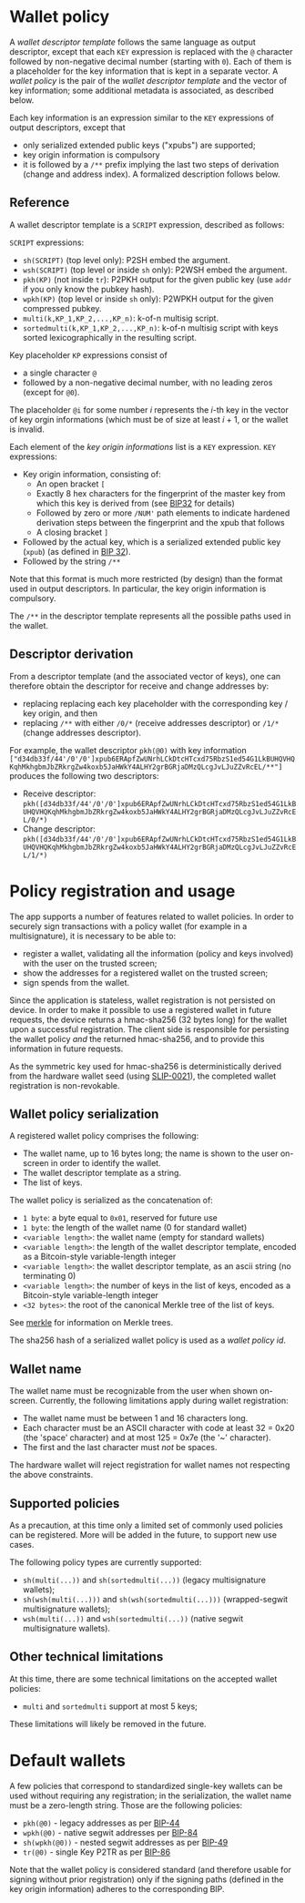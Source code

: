 # Wallet policy

A _wallet descriptor template_ follows the same language as output descriptor, except that each `KEY` expression is replaced with the `@` character followed by non-negative  decimal number (starting with `0`). Each of them is a placeholder for the key information that is kept in a separate vector.
A *wallet policy* is the pair of the _wallet descriptor template_ and the vector of key information; some additional metadata is associated, as described below.

Each key information is an expression similar to the `KEY` expressions of output descriptors, except that
- only serialized extended public keys ("xpubs") are supported;
- key origin information is compulsory
- it is followed by a `/**` prefix implying the last two steps of derivation (change and address index). A formalized description follows below.

## Reference

A wallet descriptor template is a `SCRIPT` expression, described as follows:

`SCRIPT` expressions:
-   `sh(SCRIPT)` (top level only): P2SH embed the argument.
-   `wsh(SCRIPT)` (top level or inside `sh` only): P2WSH embed the argument.
-   `pkh(KP)` (not inside `tr`): P2PKH output for the given public key (use `addr` if you only know the pubkey hash).
-   `wpkh(KP)` (top level or inside `sh` only): P2WPKH output for the given compressed pubkey.
-   `multi(k,KP_1,KP_2,...,KP_n)`: k-of-n multisig script.
-   `sortedmulti(k,KP_1,KP_2,...,KP_n)`: k-of-n multisig script with keys sorted lexicographically in the resulting script.

Key placeholder `KP` expressions consist of
- a single character `@`
- followed by a non-negative decimal number, with no leading zeros (except for `@0`).

The placeholder `@i` for some number *i* represents the *i*-th key in the vector of key orgin informations (which must be of size at least *i* + 1, or the wallet is invalid. 

Each element of the *key origin informations* list is a `KEY` expression.
`KEY` expressions:

-   Key origin information, consisting of:
    -   An open bracket `[`
    -   Exactly 8 hex characters for the fingerprint of the master key from which this key is derived from (see [BIP32](https://github.com/bitcoin/bips/blob/master/bip-0032.mediawiki) for details)
    -   Followed by zero or more `/NUM'` path elements to indicate hardened derivation steps between the fingerprint and the xpub that follows
    -   A closing bracket `]`
-   Followed by the actual key, which is a serialized extended public key (`xpub`) (as defined in [BIP 32](https://github.com/bitcoin/bips/blob/master/bip-0032.mediawiki)).
-   Followed by the string `/**`

Note that this format is much more restricted (by design) than the format used in output descriptors. In particular, the key origin information is compulsory.

The `/**` in the descriptor template represents all the possible paths used in the wallet.

## Descriptor derivation

From a descriptor template (and the associated vector of keys), one can therefore obtain the descriptor for receive and change addresses by:

- replacing replacing each key placeholder with the corresponding key / key origin, and then
-  replacing `/**` with either `/0/*` (receive addresses descriptor) or `/1/*` (change addresses descriptor).

For example, the wallet descriptor `pkh(@0)` with key information `["d34db33f/44'/0'/0']xpub6ERApfZwUNrhLCkDtcHTcxd75RbzS1ed54G1LkBUHQVHQKqhMkhgbmJbZRkrgZw4koxb5JaHWkY4ALHY2grBGRjaDMzQLcgJvLJuZZvRcEL/**"]` produces the following two descriptors:

- Receive descriptor: `pkh([d34db33f/44'/0'/0']xpub6ERApfZwUNrhLCkDtcHTcxd75RbzS1ed54G1LkBUHQVHQKqhMkhgbmJbZRkrgZw4koxb5JaHWkY4ALHY2grBGRjaDMzQLcgJvLJuZZvRcEL/0/*)`
- Change descriptor: `pkh([d34db33f/44'/0'/0']xpub6ERApfZwUNrhLCkDtcHTcxd75RbzS1ed54G1LkBUHQVHQKqhMkhgbmJbZRkrgZw4koxb5JaHWkY4ALHY2grBGRjaDMzQLcgJvLJuZZvRcEL/1/*)`

# Policy registration and usage
The app supports a number of features related to wallet policies. In order to securely sign transactions with a policy wallet (for example in a multisignature), it is necessary to be able to:

- register a wallet, validating all the information (policy and keys involved) with the user on the trusted screen;
- show the addresses for a registered wallet on the trusted screen;
- sign spends from the wallet. 

Since the application is stateless, wallet registration is not persisted on device. In order to make it possible to use a registered wallet in future requests, the device returns a hmac-sha256 (32 bytes long) for the wallet upon a successful registration. The client side is responsible for persisting the wallet policy *and* the returned hmac-sha256, and to provide this information in future requests.

As the symmetric key used for hmac-sha256 is deterministically derived from the hardware wallet seed (using [SLIP-0021](https://github.com/satoshilabs/slips/blob/master/slip-0021.md)), the completed wallet registration is non-revokable.

## Wallet policy serialization

A registered wallet policy comprises the following:
- The wallet name, up to 16 bytes long; the name is shown to the user on-screen in order to identify the wallet.
- The wallet descriptor template as a string.
- The list of keys.

The wallet policy is serialized as the concatenation of:

- `1 byte`: a byte equal to `0x01`, reserved for future use
- `1 byte`: the length of the wallet name (0 for standard wallet)
- `<variable length>`:  the wallet name (empty for standard wallets)
- `<variable length>`: the length of the wallet descriptor template, encoded as a Bitcoin-style variable-length integer
- `<variable length>`: the wallet descriptor template, as an ascii string (no terminating 0)
- `<variable length>`: the number of keys in the list of keys, encoded as a Bitcoin-style variable-length integer
- `<32 bytes>`: the root of the canonical Merkle tree of the list of keys.

See [merkle](merkle.md) for information on Merkle trees.

The sha256 hash of a serialized wallet policy is used as a *wallet policy id*.

## Wallet name

The wallet name must be recognizable from the user when shown on-screen. Currently, the following limitations apply during wallet registration:
- The wallet name must be between 1 and 16 characters long.
- Each character must be an ASCII character with code at least 32 = 0x20 (the 'space' character) and at most 125 = 0x7e (the '~' character).
- The first and the last character must _not_ be spaces.

The hardware wallet will reject registration for wallet names not respecting the above constraints.

## Supported policies

As a precaution, at this time only a limited set of commonly used policies can be registered. More will be added in the future, to support new use cases.

The following policy types are currently supported:

- `sh(multi(...))` and `sh(sortedmulti(...))` (legacy multisignature wallets);
- `sh(wsh(multi(...)))` and `sh(wsh(sortedmulti(...)))` (wrapped-segwit multisignature wallets);
- `wsh(multi(...))` and `wsh(sortedmulti(...))` (native segwit multisignature wallets).

## Other technical limitations

At this time, there are some technical limitations on the accepted wallet policies:
- `multi` and `sortedmulti` support at most 5 keys;

These limitations will likely be removed in the future.

# Default wallets
A few policies that correspond to standardized single-key wallets can be used without requiring any registration; in the serialization, the wallet name must be a zero-length string. Those are the following policies:

- ``pkh(@0)`` - legacy addresses as per [BIP-44](https://github.com/bitcoin/bips/blob/master/bip-0044.mediawiki)
- ``wpkh(@0)`` - native segwit addresses per [BIP-84](https://github.com/bitcoin/bips/blob/master/bip-0084.mediawiki)
- ``sh(wpkh(@0))`` - nested segwit addresses as per [BIP-49](https://github.com/bitcoin/bips/blob/master/bip-0049.mediawiki)
- ``tr(@0)`` - single Key P2TR as per [BIP-86](https://github.com/bitcoin/bips/blob/master/bip-0086.mediawiki)

Note that the wallet policy is considered standard (and therefore usable for signing without prior registration) only if the signing paths (defined in the key origin information) adheres to the corresponding BIP.
